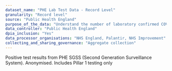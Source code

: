 ```yaml
---
dataset_name: "PHE Lab Test Data - Record Level"
granularity: "Record level"
source: "Public Health England"
purpose_of_the_data: "Understand the number of laboratory confirmed COVID-19 cases. Record level required to link to wider data sources to understand the characteristics of patients tested positive with COVID-19"
data_controller: "Public Health England"
dpia_inclusion: "Yes"
data_processor_organisations: "NHS England, Palantir, NHS Improvement"
collecting_and_sharing_governance: "Aggregate collection"
---
```

Positive test results from PHE SGSS (Second Generation Surveillance System). Anonymised. Includes Pillar 1 testing only